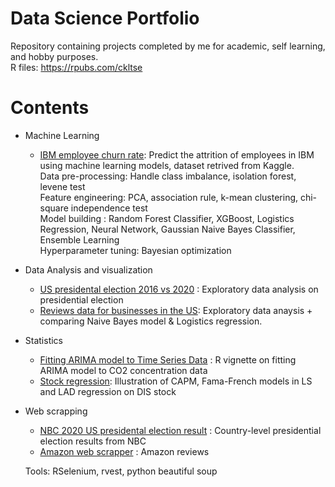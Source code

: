 # Data Science Portfolio
Repository containing projects completed by me for academic, self learning, and hobby purposes. \
R files: https://rpubs.com/ckltse

# Contents
* Machine Learning 
  * [IBM employee churn rate](https://nbviewer.jupyter.org/github/charlottetse33/portfolio/blob/main/IBM_Classification.ipynb): Predict the attrition of employees in IBM using machine learning models, dataset retrived from Kaggle. \
  Data pre-processing: Handle class imbalance, isolation forest, levene test \
  Feature engineering: PCA, association rule, k-mean clustering, chi-square independence test \
  Model building : Random Forest Classifier, XGBoost, Logistics Regression, Neural Network, Gaussian Naive Bayes Classifier, Ensemble Learning \
  Hyperparameter tuning: Bayesian optimization 
  

* Data Analysis and visualization
  * [US presidental election 2016 vs 2020](https://rpubs.com/ckltse/810034) : Exploratory data analysis on presidential election 
  * [Reviews data for businesses in the US](https://github.com/charlottetse33/portfolio/blob/main/US%20business%20reviews/Data_mining_review.ipynb): Exploratory data anaysis + comparing Naive Bayes model & Logistics regression. 
 
* Statistics
  * [Fitting ARIMA model to Time Series Data](https://rpubs.com/ckltse/810035) : R vignette on fitting ARIMA model to CO2 concentration data 
  * [Stock regression](https://rpubs.com/ckltse/810395): Illustration of CAPM, Fama-French models in LS and LAD regression on DIS stock

* Web scrapping 
  * [NBC 2020 US presidental election result](https://github.com/charlottetse33/portfolio/blob/main/NBC%20US%20election/web%20scrapping.R) : Country-level presidential election results from NBC 
  * [Amazon web scrapper](https://github.com/charlottetse33/portfolio/blob/main/Amazon%20web%20scrapping/Web_scrapper%20-%20Amazon%20reviews.py) : Amazon reviews 

  Tools: RSelenium, rvest, python beautiful soup


